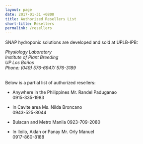 ```yaml
---
layout: page
date: 2017-01-31 +0800
title: Authorized Resellers List
short-title: Resellers
permalink: /resellers
---
```


SNAP hydroponic solutions are developed and sold at UPLB-IPB:

<address>
Physiology Laboratory<br>
Institute of Plant Breeding<br>
UP Los Baños<br>
Phone: (049) 576-6947/ 576-3189<br>
</address>

<br>

Below is a partial list of authorized resellers:

* Anywhere in the Philippines
    Mr. Randel Paduganao<br>
    0915-335-1983

* In Cavite area
    Ms. Nilda Broncano<br>
    0943-525-8044

* Bulacan and Metro Manila
    0923-709-2080

* In Iloilo, Aklan or Panay
    Mr. Orly Manuel<br>
    0917-860-8188
